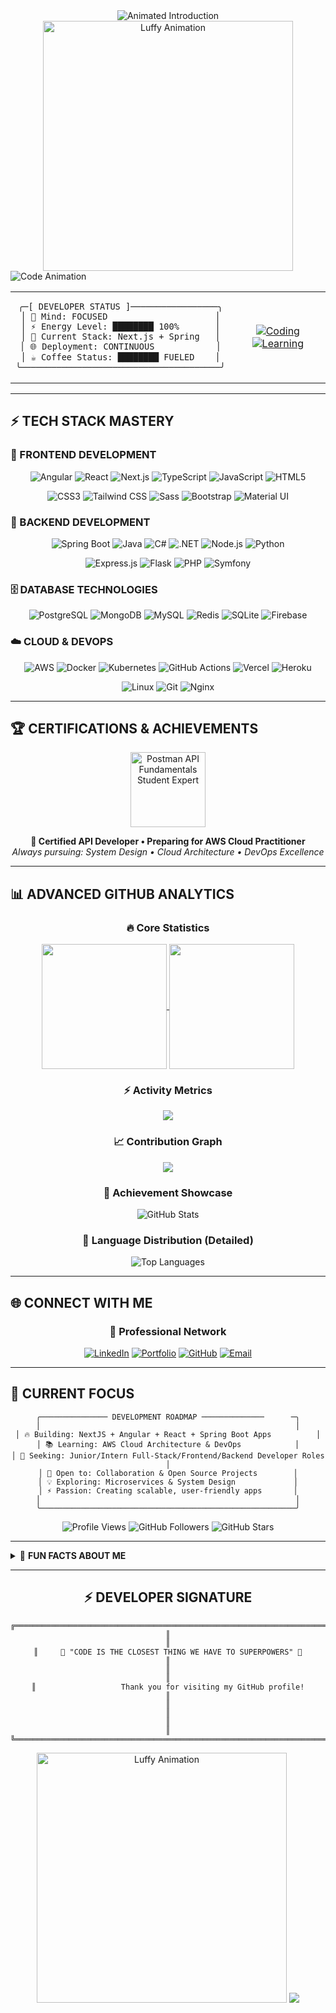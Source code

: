 <div align="center">

<img src="https://readme-typing-svg.demolab.com?font=Fira+Code&size=22&duration=2000&pause=800&color=00F5FF&center=true&vCenter=true&width=800&lines=Hi;Welcome+to+my+Profile" alt="Animated Introduction" />

<!-- Luffy GIF from repository -->
<img src="./luffyw.gif" alt="Luffy Animation" width="400" />

</div>

<img src="https://readme-typing-svg.demolab.com?font=JetBrains+Mono&size=18&duration=3000&pause=1000&color=FF6B00&center=true&vCenter=true&width=600&lines=const+developer+=+{;++name:+'Wael+Louati',;++role:+'Full-Stack+Developer',;++passion:+'Always+Learning';}" alt="Code Animation" />

</div>

<!-- Real-time Status Dashboard -->
<table align="center">
<tr>
<td align="center">

```
╭─[ DEVELOPER STATUS ]─────────────────╮
│ 🧠 Mind: FOCUSED                     │
│ ⚡ Energy Level: ████████ 100%       │
│ 🔧 Current Stack: Next.js + Spring   │
│ 🌐 Deployment: CONTINUOUS            │
│ ☕ Coffee Status: ████████ FUELED    │
╰───────────────────────────────────────╯
```

</td>
<td align="center">

[![Coding](https://img.shields.io/badge/Currently%20Coding-⚡%20Next.js%2015%20%2B%20Spring%20Boot-00F5FF?style=for-the-badge&labelColor=000000)](https://github.com/wzwzDev)
[![Learning](https://img.shields.io/badge/Learning-🧠%20AWS%20Cloud%20%2B%20System%20Design-FF6B00?style=for-the-badge&labelColor=000000)](https://github.com/wzwzDev)

</td>
</tr>
</table>

---

## ⚡ TECH STACK MASTERY

### 🎯 FRONTEND DEVELOPMENT
<div align="center">

![Angular](https://img.shields.io/badge/Angular%2017+-DD0031?style=for-the-badge&logo=angular&logoColor=white&labelColor=000000)
![React](https://img.shields.io/badge/React%2018+-61DAFB?style=for-the-badge&logo=react&logoColor=black&labelColor=000000)
![Next.js](https://img.shields.io/badge/Next.js%2014+-000000?style=for-the-badge&logo=nextdotjs&logoColor=white&labelColor=00F5FF)
![TypeScript](https://img.shields.io/badge/TypeScript-3178C6?style=for-the-badge&logo=typescript&logoColor=white&labelColor=000000)
![JavaScript](https://img.shields.io/badge/JavaScript%20ES2024-F7DF1E?style=for-the-badge&logo=javascript&logoColor=black&labelColor=000000)
![HTML5](https://img.shields.io/badge/HTML5-E34F26?style=for-the-badge&logo=html5&logoColor=white&labelColor=000000)

![CSS3](https://img.shields.io/badge/CSS3-1572B6?style=for-the-badge&logo=css3&logoColor=white&labelColor=000000)
![Tailwind CSS](https://img.shields.io/badge/Tailwind%20CSS-06B6D4?style=for-the-badge&logo=tailwindcss&logoColor=white&labelColor=000000)
![Sass](https://img.shields.io/badge/Sass-CC6699?style=for-the-badge&logo=sass&logoColor=white&labelColor=000000)
![Bootstrap](https://img.shields.io/badge/Bootstrap-7952B3?style=for-the-badge&logo=bootstrap&logoColor=white&labelColor=000000)
![Material UI](https://img.shields.io/badge/Material%20UI-007FFF?style=for-the-badge&logo=mui&logoColor=white&labelColor=000000)

</div>

### 🔧 BACKEND DEVELOPMENT
<div align="center">

![Spring Boot](https://img.shields.io/badge/Spring%20Boot%203.2+-6DB33F?style=for-the-badge&logo=springboot&logoColor=white&labelColor=000000)
![Java](https://img.shields.io/badge/Java%2021+-ED8B00?style=for-the-badge&logo=openjdk&logoColor=white&labelColor=000000)
![C#](https://img.shields.io/badge/C%23%2012+-239120?style=for-the-badge&logo=csharp&logoColor=white&labelColor=000000)
![.NET](https://img.shields.io/badge/.NET%208+-512BD4?style=for-the-badge&logo=dotnet&logoColor=white&labelColor=000000)
![Node.js](https://img.shields.io/badge/Node.js%2020+-339933?style=for-the-badge&logo=nodedotjs&logoColor=white&labelColor=000000)
![Python](https://img.shields.io/badge/Python%203.12+-3776AB?style=for-the-badge&logo=python&logoColor=white&labelColor=000000)

![Express.js](https://img.shields.io/badge/Express.js-000000?style=for-the-badge&logo=express&logoColor=white&labelColor=00F5FF)
![Flask](https://img.shields.io/badge/Flask-000000?style=for-the-badge&logo=flask&logoColor=white&labelColor=000000)
![PHP](https://img.shields.io/badge/PHP-777BB4?style=for-the-badge&logo=php&logoColor=white&labelColor=000000)
![Symfony](https://img.shields.io/badge/Symfony-000000?style=for-the-badge&logo=symfony&logoColor=white&labelColor=000000)

</div>

### 🗄️ DATABASE TECHNOLOGIES
<div align="center">

![PostgreSQL](https://img.shields.io/badge/PostgreSQL-336791?style=for-the-badge&logo=postgresql&logoColor=white&labelColor=000000)
![MongoDB](https://img.shields.io/badge/MongoDB-47A248?style=for-the-badge&logo=mongodb&logoColor=white&labelColor=000000)
![MySQL](https://img.shields.io/badge/MySQL-4479A1?style=for-the-badge&logo=mysql&logoColor=white&labelColor=000000)
![Redis](https://img.shields.io/badge/Redis-DC382D?style=for-the-badge&logo=redis&logoColor=white&labelColor=000000)
![SQLite](https://img.shields.io/badge/SQLite-003B57?style=for-the-badge&logo=sqlite&logoColor=white&labelColor=000000)
![Firebase](https://img.shields.io/badge/Firebase-FFCA28?style=for-the-badge&logo=firebase&logoColor=black&labelColor=000000)

</div>

### ☁️ CLOUD & DEVOPS
<div align="center">

![AWS](https://img.shields.io/badge/AWS-232F3E?style=for-the-badge&logo=amazonaws&logoColor=white&labelColor=000000)
![Docker](https://img.shields.io/badge/Docker-2496ED?style=for-the-badge&logo=docker&logoColor=white&labelColor=000000)
![Kubernetes](https://img.shields.io/badge/Kubernetes-326CE5?style=for-the-badge&logo=kubernetes&logoColor=white&labelColor=000000)
![GitHub Actions](https://img.shields.io/badge/GitHub%20Actions-2088FF?style=for-the-badge&logo=githubactions&logoColor=white&labelColor=000000)
![Vercel](https://img.shields.io/badge/Vercel-000000?style=for-the-badge&logo=vercel&logoColor=white&labelColor=000000)
![Heroku](https://img.shields.io/badge/Heroku-430098?style=for-the-badge&logo=heroku&logoColor=white&labelColor=000000)

![Linux](https://img.shields.io/badge/Linux-FCC624?style=for-the-badge&logo=linux&logoColor=black&labelColor=000000)
![Git](https://img.shields.io/badge/Git-F05032?style=for-the-badge&logo=git&logoColor=white&labelColor=000000)
![Nginx](https://img.shields.io/badge/Nginx-009639?style=for-the-badge&logo=nginx&logoColor=white&labelColor=000000)

</div>

---

## 🏆 CERTIFICATIONS & ACHIEVEMENTS

<div align="center">

<a href="https://badgr.com/public/assertions/5vZPFCoyQZ6V2jTTQbq8lQ" target="_blank">
  <img src="https://api.badgr.io/public/assertions/5vZPFCoyQZ6V2jTTQbq8lQ/image" alt="Postman API Fundamentals Student Expert" width="120"/>
</a>

</div>

<p align="center">
  <strong>🎯 Certified API Developer • Preparing for AWS Cloud Practitioner</strong><br>
  <em>Always pursuing: System Design • Cloud Architecture • DevOps Excellence</em>
</p>

---

## 📊 ADVANCED GITHUB ANALYTICS

<div align="center">

### 🔥 Core Statistics
<a href="https://github.com/wzwzDev">
  <img height=200 align="center" src="https://github-readme-stats.vercel.app/api?username=wzwzDev&show_icons=true&theme=radical&include_all_commits=true&count_private=true&hide_border=true&bg_color=0D1117&title_color=00F5FF&icon_color=00F5FF&text_color=FFFFFF&ring_color=FF6B00" />
</a>
<a href="https://github.com/wzwzDev">
  <img height=200 align="center" src="https://github-readme-stats.vercel.app/api/top-langs/?username=wzwzDev&layout=compact&langs_count=8&theme=radical&hide_border=true&bg_color=0D1117&title_color=00F5FF&text_color=FFFFFF&card_width=320" />
</a>

### ⚡ Activity Metrics
<a href="https://github.com/wzwzDev">
  <img align="center" src="https://github-readme-streak-stats.herokuapp.com/?user=wzwzDev&theme=radical&hide_border=true&background=0D1117&stroke=00F5FF&ring=00F5FF&fire=FF6B00&currStreakLabel=00F5FF&sideLabels=FFFFFF&currStreakNum=FFFFFF&sideNums=FFFFFF&dates=FFFFFF" />
</a>

### 📈 Contribution Graph
<a href="https://github.com/wzwzDev">
  <img align="center" src="https://github-readme-activity-graph.vercel.app/graph?username=wzwzDev&bg_color=0D1117&color=00F5FF&line=00F5FF&point=FF6B00&area=true&hide_border=true&custom_title=Contribution%20Activity%20Graph&height=300" />
</a>

### 🏅 Achievement Showcase
![GitHub Stats](https://github-readme-stats.vercel.app/api?username=wzwzDev&show_icons=true&theme=radical&show=reviews,discussions_started,discussions_answered,prs_merged,prs_merged_percentage&hide_border=true&bg_color=0D1117&title_color=00F5FF&icon_color=00F5FF&text_color=FFFFFF)

### 🎯 Language Distribution (Detailed)
![Top Languages](https://github-readme-stats.vercel.app/api/top-langs/?username=wzwzDev&layout=donut&langs_count=10&theme=radical&hide_border=true&bg_color=0D1117&title_color=00F5FF&text_color=FFFFFF&size_weight=0.5&count_weight=0.5)

</div>

---
## 🌐 CONNECT WITH ME

<div align="center">

### 📡 Professional Network
[![LinkedIn](https://img.shields.io/badge/🔗%20LinkedIn%20Profile-0A66C2?style=for-the-badge&logo=linkedin&logoColor=white&labelColor=000000)](https://linkedin.com/in/wael-louati)
[![Portfolio](https://img.shields.io/badge/🌐%20Portfolio%20Website-FF6B00?style=for-the-badge&logo=firefox&logoColor=white&labelColor=000000)](https://your-portfolio.com)
[![GitHub](https://img.shields.io/badge/💻%20GitHub%20Profile-181717?style=for-the-badge&logo=github&logoColor=white&labelColor=000000)](https://github.com/wzwzDev)
[![Email](https://img.shields.io/badge/📧%20Email%20Contact-EA4335?style=for-the-badge&logo=gmail&logoColor=white&labelColor=000000)](mailto:waelwzwz@gmail.com)

</div>

---

## 🎯 CURRENT FOCUS

<div align="center">

```
╭─────────────── DEVELOPMENT ROADMAP ──────────────      ─╮
│                                                         │
│ 🔥 Building: NextJS + Angular + React + Spring Boot Apps          │
│ 📚 Learning: AWS Cloud Architecture & DevOps            │
│ 🎯 Seeking: Junior/Intern Full-Stack/Frontend/Backend Developer Roles    │
│ 🤝 Open to: Collaboration & Open Source Projects        │
│ 💡 Exploring: Microservices & System Design             │
│ ⚡ Passion: Creating scalable, user-friendly apps       │
│                                                         │
╰─────────────────────────────────────────────────────────╯
```

![Profile Views](https://komarev.com/ghpvc/?username=wzwzDev&color=00F5FF&style=for-the-badge&label=PROFILE+VIEWS)
![GitHub Followers](https://img.shields.io/github/followers/wzwzDev?color=00F5FF&style=for-the-badge&label=FOLLOWERS&labelColor=000000)
![GitHub Stars](https://img.shields.io/github/stars/wzwzDev?color=00F5FF&style=for-the-badge&label=TOTAL+STARS&labelColor=000000)

</div>

---

<details>
<summary>🔮 <strong>FUN FACTS ABOUT ME</strong></summary>

```
╔═══════════════ DEVELOPER PERSONALITY ═══════════════╗
║                                                     ║
║ 🧠 Thinks in: Multiple programming languages       ║
║ ☕ Powered by: Coffee & continuous learning         ║
║ 🎵 Codes to: Lo-fi beats & focus music             ║
║ 🌙 Peak hours: Early morning & late evening        ║
║ 🦄 Spirit animal: Persistent problem solver        ║
║ 🎮 Philosophy: Every bug is a learning opportunity ║
║ 🍕 Debugging fuel: Good food & positive vibes      ║
║ 💭 Believes: Clean code is a love letter to future ║
║ 🚀 Goal: Building applications that make a impact  ║
║                                                     ║
╚═════════════════════════════════════════════════════╝
```

</details>

---

<div align="center">

## ⚡ DEVELOPER SIGNATURE

```
╔══════════════════════════════════════════════════════════════════════════════════════╗
║                                                                                      ║
║     🌟 "CODE IS THE CLOSEST THING WE HAVE TO SUPERPOWERS" 🌟                        ║
║                                                                                      ║
║                   Thank you for visiting my GitHub profile!                          ║
║                                                                                      ║
║                                                                                      ║
╚══════════════════════════════════════════════════════════════════════════════════════╝
```
<img src="./luffye.gif" alt="Luffy Animation" width="400" />
<img src="https://capsule-render.vercel.app/api?type=waving&color=gradient&customColorList=0,2,2,5,30&height=120&section=footer&text=WAEL%20LOUATI&fontSize=20&fontColor=00F5FF&animation=twinkling"/>

</div>
